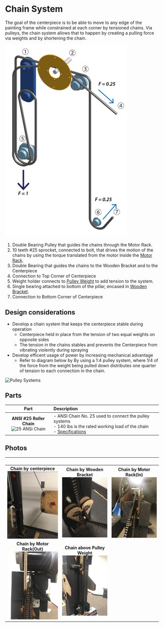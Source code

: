 # Chain System

The goal of the centerpiece is to be able to move to any edge of the painting frame while constrained at each corner by tensioned chains. Via pulleys, the chain system allows that to happen by creating a pulling force via weights and by shortening the chain.

<img src="https://github.com/UniKlo/PaintBot/blob/master/Mechanics/ChainSystem/chain-system-02-01.png" width="400">

1. Double Bearing Pulley that guides the chains through the Motor Rack.
2. 10 teeth #25 sprocket, connected to bolt, that drives the motion of the chains by using the torque translated from the motor inside the [Motor Rack](https://github.com/UniKlo/PaintBot/tree/master/Mechanics/MotorRack).
3. Double Bearing that guides the chains to the Wooden Bracket and to the Centerpiece
4. Connection to Top Corner of Centerpiece
5. Weight holder connects to [Pulley Weight](https://github.com/UniKlo/PaintBot/tree/master/Mechanics/PulleyWeights) to add tension to the system.
6. Single bearing attached to bottom of the pillar, encased in [Wooden Bracket](https://github.com/UniKlo/PaintBot/blob/master/Mechanics/Wooden%20Bracket).
7. Connection to Bottom Corner of Centerpiece

## Design considerations

* Develop a chain system that keeps the centerpiece stable during operation
  * Centerpiece held in place from the tension of two equal weights on opposite sides
  * The tension in the chains stables and prevents the Centerpiece from vibrating violently during spraying
* Develop efficent usage of power by increasing mechanical advantage
  * Refer to diagram below by By using a 1:4 pulley system, where 1/4 of the force from the weight being pulled down distributes one quarter of tension to each connection in the chain.

![Pulley Systems](https://user-images.githubusercontent.com/49771001/69490092-82e11280-0e37-11ea-8bda-d5d2c92d5691.png)

## Parts
| Part | Description |
| :--: | :-- |
**ANSI #25 Roller Chain** <br/> <img width="100" alt="25 ANSi Chain" src="https://user-images.githubusercontent.com/49771001/69489463-d26e1100-0e2c-11ea-9208-3ee7e888c19d.png"> | - ANSI Chain No. 25 used to connect the pulley systems <br/> - 140 lbs is the rated working load of the chain <br/> - [Specifications](https://www.renoldjeffrey.com/media/2395574/ansi-standard-roller-chain-renold-jeffrey.pdf)


## Photos
| &nbsp; | &nbsp; | &nbsp; |
|:-:|:-:|:-:|
**Chain by centerpiece** <br/> <img src="https://github.com/UniKlo/PaintBot/blob/master/Mechanics/ChainSystem/Image%20from%20iOS.jpg" width="400"> | **Chain by Wooden Bracket** <br/> <img src="https://github.com/UniKlo/PaintBot/blob/master/Mechanics/ChainSystem/Image%20from%20iOS%20(2).jpg" width="400"> | **Chain by Motor Rack(In)** <br/> <img src="https://github.com/UniKlo/PaintBot/blob/master/Mechanics/ChainSystem/Image%20from%20iOS%20(3).jpg" width="400">
**Chain by Motor Rack(Out)** <br/> <img src="https://github.com/UniKlo/PaintBot/blob/master/Mechanics/ChainSystem/Image%20from%20iOS%20(5).jpg" width="400"> | **Chain above Pulley Weight** <br/> <img src="https://github.com/UniKlo/PaintBot/blob/master/Mechanics/ChainSystem/Image%20from%20iOS%20(4).jpg" width="400">
